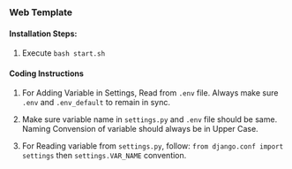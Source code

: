 ### Web Template

#### Installation Steps:

1. Execute `bash start.sh`



#### Coding Instructions
1. For Adding Variable in Settings, Read from `.env` file. Always make sure `.env` and `.env_default` 
to remain in sync.

2. Make sure variable name in `settings.py` and `.env` file should be same. 
Naming Convension of variable should always be in Upper Case.

3. For Reading variable from `settings.py`, follow: 
`from django.conf import settings` then `settings.VAR_NAME` convention.


